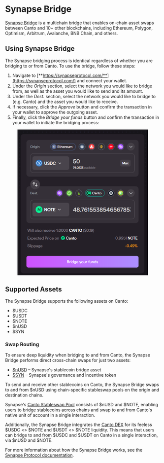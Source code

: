 # Synapse Bridge

[Synapse Bridge](https://synapseprotocol.com/) is a multichain bridge that enables on-chain asset swaps between Canto and 10+ other blockchains, including Ethereum, Polygon, Optimism, Arbitrum, Avalanche, BNB Chain, and others.

## Using Synapse Bridge

The Synapse bridging process is identical regardless of whether you are bridging to or from Canto. To use the bridge, follow these steps:

1. Navigate to [**https://synapseprotocol.com/**](https://synapseprotocol.com/) and connect your wallet.
2. Under the _Origin_ section, select the network you would like to bridge from, as well as the asset you would like to send and its amount.
3. Under the _Dest._ section, select the network you would like to bridge to (e.g. Canto) and the asset you would like to receive.
4. If necessary, click the _Approve_ button and confirm the transaction in your wallet to approve the outgoing asset.
5. Finally, click the _Bridge your funds_ button and confirm the transaction in your wallet to initiate the bridging process:

<figure><img src="../../.gitbook/assets/canto-bridge.png" alt=""><figcaption></figcaption></figure>

## Supported Assets

The Synapse Bridge supports the following assets on Canto:

* $USDC
* $USDT
* $NOTE
* $nUSD
* $SYN

### Swap Routing

To ensure deep liquidity when bridging to and from Canto, the Synapse Bridge performs direct cross-chain swaps for just two assets:

* [$nUSD](https://docs.synapseprotocol.com/reference/faq#synapse-bridge) – Synapse's stablecoin bridge asset
* [$SYN](https://docs.synapseprotocol.com/reference/faq#the-syn-token) – Synapse's governance and incentive token

To send and receive other stablecoins on Canto, the Synapse Bridge swaps to and from $nUSD using chain-specific stableswap pools on the origin and destination chains.

Synapse's [Canto Stableswap Pool](https://synapseprotocol.com/pools/canto2pool) consists of $nUSD and $NOTE, enabling users to bridge stablecoins across chains and swap to and from Canto's native unit of account in a single interaction.

Additionally, the Synapse Bridge integrates the [Canto DEX](../../free-public-infrastructure-fpi/dex.md) for its feeless $USDC <> $NOTE and $USDT <> $NOTE liquidity. This means that users can bridge to and from $USDC and $USDT on Canto in a single interaction, via $nUSD and $NOTE.

For more information about how the Synapse Bridge works, see the [Synapse Protocol documentation](https://docs.synapseprotocol.com/).
